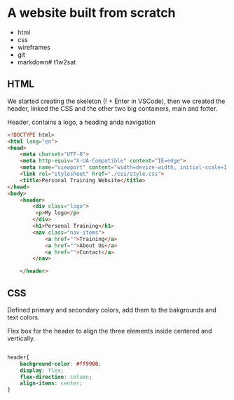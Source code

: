 # A website built from scratch

- html
- css
- wireframes
- git
- markdown# t1w2sat

## HTML

We started creating the skeleton (! + Enter in VSCode), then we created the header, linked the CSS and the other two big containers, main and fotter.

Header, contains a logo, a heading anda navigation

```html
<!DOCTYPE html>
<html lang="en">
<head>
    <meta charset="UTF-8">
    <meta http-equiv="X-UA-Compatible" content="IE=edge">
    <meta name="viewport" content="width=device-width, initial-scale=1.0">
    <link rel="stylesheet" href="./css/style.css">
    <title>Personal Training Website</title>
</head>
<body>
    <header>
        <div class="logo">
         <p>My logo</p>
        </div>
        <h1>Personal Training</h1>
        <nav class="nav-items">
            <a href="">Training</a>
            <a href="">About Us</a>
            <a href="">Contact</a>
        </nav>

    </header>
```
## CSS

Defined primary and secondary colors, add them to the bakgrounds and text colors.

Flex box for the header to align the three elements inside centered and vertically.

```css

header{
    background-color: #ff9900;
    display: flex;
    flex-direction: column;
    align-items: center;
}
```
